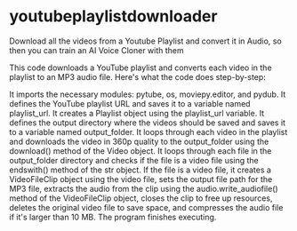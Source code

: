# youtubeplaylistdownloader
Download all the videos from a Youtube Playlist and convert it in Audio, so then you can train an AI Voice Cloner with them

This code downloads a YouTube playlist and converts each video in the playlist to an MP3 audio file. Here's what the code does step-by-step:

It imports the necessary modules: pytube, os, moviepy.editor, and pydub.
It defines the YouTube playlist URL and saves it to a variable named playlist_url.
It creates a Playlist object using the playlist_url variable.
It defines the output directory where the videos should be saved and saves it to a variable named output_folder.
It loops through each video in the playlist and downloads the video in 360p quality to the output_folder using the download() method of the Video object.
It loops through each file in the output_folder directory and checks if the file is a video file using the endswith() method of the str object. If the file is a video file, it creates a VideoFileClip object using the video file, sets the output file path for the MP3 file, extracts the audio from the clip using the audio.write_audiofile() method of the VideoFileClip object, closes the clip to free up resources, deletes the original video file to save space, and compresses the audio file if it's larger than 10 MB.
The program finishes executing.
